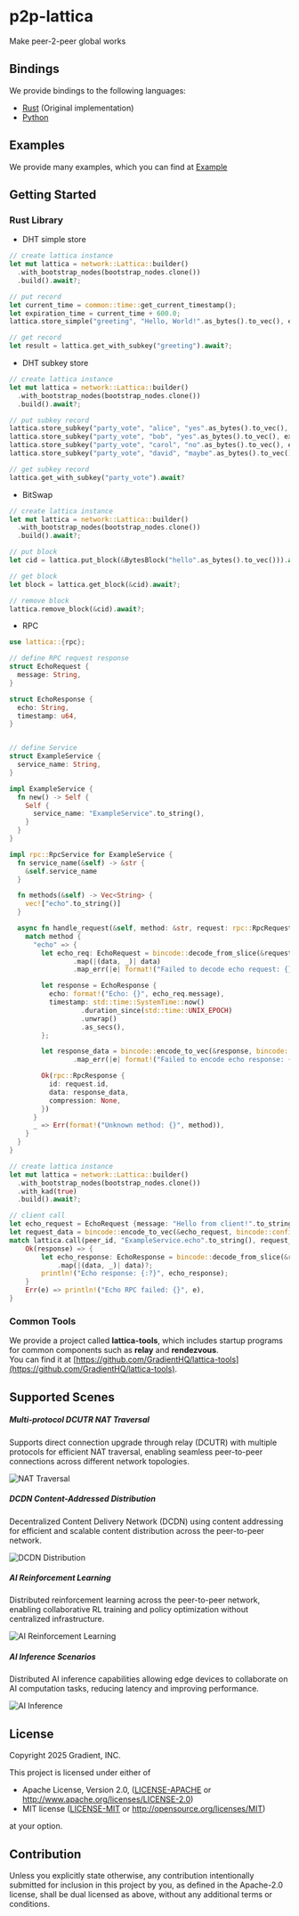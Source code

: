 # p2p-lattica
Make peer-2-peer global works

## Bindings

We provide bindings to the following languages:
- [Rust](https://github.com/GradientHQ/lattica/tree/main/lattica) (Original implementation)
- [Python](https://github.com/GradientHQ/lattica/tree/main/bindings/python)

## Examples
We provide many examples, which you can find at [Example](https://github.com/GradientHQ/lattica/tree/main/lattica/examples)

## Getting Started
### Rust Library

- DHT simple store
```rust
// create lattica instance
let mut lattica = network::Lattica::builder()
  .with_bootstrap_nodes(bootstrap_nodes.clone())
  .build().await?;

// put record
let current_time = common::time::get_current_timestamp();
let expiration_time = current_time + 600.0;
lattica.store_simple("greeting", "Hello, World!".as_bytes().to_vec(), expiration_time).await?;

// get record
let result = lattica.get_with_subkey("greeting").await?;
```

- DHT subkey store
```rust
// create lattica instance
let mut lattica = network::Lattica::builder()
  .with_bootstrap_nodes(bootstrap_nodes.clone())
  .build().await?;

// put subkey record
lattica.store_subkey("party_vote", "alice", "yes".as_bytes().to_vec(), expiration_time).await?;
lattica.store_subkey("party_vote", "bob", "yes".as_bytes().to_vec(), expiration_time).await?;
lattica.store_subkey("party_vote", "carol", "no".as_bytes().to_vec(), expiration_time).await?;
lattica.store_subkey("party_vote", "david", "maybe".as_bytes().to_vec(), expiration_time).await?;

// get subkey record
lattica.get_with_subkey("party_vote").await?
```

- BitSwap
```rust
// create lattica instance
let mut lattica = network::Lattica::builder()
  .with_bootstrap_nodes(bootstrap_nodes.clone())
  .build().await?;

// put block 
let cid = lattica.put_block(&BytesBlock("hello".as_bytes().to_vec())).await?;

// get block
let block = lattica.get_block(&cid).await?;

// remove block
lattica.remove_block(&cid).await?;
```

- RPC
```rust
use lattica::{rpc};

// define RPC request response
struct EchoRequest {
  message: String,
}

struct EchoResponse {
  echo: String,
  timestamp: u64,
}


// define Service
struct ExampleService {
  service_name: String,
}

impl ExampleService {
  fn new() -> Self {
    Self {
      service_name: "ExampleService".to_string(),
    }
  }
}

impl rpc::RpcService for ExampleService {
  fn service_name(&self) -> &str {
    &self.service_name
  }

  fn methods(&self) -> Vec<String> {
    vec!["echo".to_string()]
  }

  async fn handle_request(&self, method: &str, request: rpc::RpcRequest) -> Result<rpc::RpcResponse, String> {
    match method {
      "echo" => {
        let echo_req: EchoRequest = bincode::decode_from_slice(&request.data, bincode::config::standard())
                .map(|(data, _)| data)
                .map_err(|e| format!("Failed to decode echo request: {}", e))?;

        let response = EchoResponse {
          echo: format!("Echo: {}", echo_req.message),
          timestamp: std::time::SystemTime::now()
                  .duration_since(std::time::UNIX_EPOCH)
                  .unwrap()
                  .as_secs(),
        };

        let response_data = bincode::encode_to_vec(&response, bincode::config::standard())
                .map_err(|e| format!("Failed to encode echo response: {}", e))?;

        Ok(rpc::RpcResponse {
          id: request.id,
          data: response_data,
          compression: None,
        })
      }
      _ => Err(format!("Unknown method: {}", method)),
    }
  }
}

// create lattica instance
let mut lattica = network::Lattica::builder()
  .with_bootstrap_nodes(bootstrap_nodes.clone())
  .with_kad(true)
  .build().await?;

// client call
let echo_request = EchoRequest {message: "Hello from client!".to_string()};
let request_data = bincode::encode_to_vec(&echo_request, bincode::config::standard())?;
match lattica.call(peer_id, "ExampleService.echo".to_string(), request_data).await {
    Ok(response) => {
        let echo_response: EchoResponse = bincode::decode_from_slice(&response.data, bincode::config::standard())
            .map(|(data, _)| data)?;
        println!("Echo response: {:?}", echo_response);
    }
    Err(e) => println!("Echo RPC failed: {}", e),
}
```

### Common Tools
We provide a project called **lattica-tools**, which includes startup programs for common components such as **relay** and **rendezvous**.  
You can find it at [https://github.com/GradientHQ/lattica-tools](https://github.com/GradientHQ/lattica-tools).


## Supported Scenes

##### Multi-protocol DCUTR NAT Traversal
Supports direct connection upgrade through relay (DCUTR) with multiple protocols for efficient NAT traversal, enabling seamless peer-to-peer connections across different network topologies.

![NAT Traversal](docs/images/nat-traversal.png)

##### DCDN Content-Addressed Distribution
Decentralized Content Delivery Network (DCDN) using content addressing for efficient and scalable content distribution across the peer-to-peer network.

![DCDN Distribution](docs/images/dcdn-distribution.png)

##### AI Reinforcement Learning
Distributed reinforcement learning across the peer-to-peer network, enabling collaborative RL training and policy optimization without centralized infrastructure.

![AI Reinforcement Learning](docs/images/ai-reinforcement-learning.png)

##### AI Inference Scenarios
Distributed AI inference capabilities allowing edge devices to collaborate on AI computation tasks, reducing latency and improving performance.

![AI Inference](docs/images/ai-inference.png)

## License

Copyright 2025 Gradient, INC.

This project is licensed under either of

* Apache License, Version 2.0, ([LICENSE-APACHE](LICENSE-APACHE) or
  http://www.apache.org/licenses/LICENSE-2.0)
* MIT license ([LICENSE-MIT](LICENSE-MIT) or
  http://opensource.org/licenses/MIT)

at your option.

## Contribution

Unless you explicitly state otherwise, any contribution intentionally submitted for inclusion in this project by you, as defined in the Apache-2.0 license, shall be dual licensed as above, without any additional terms or conditions.